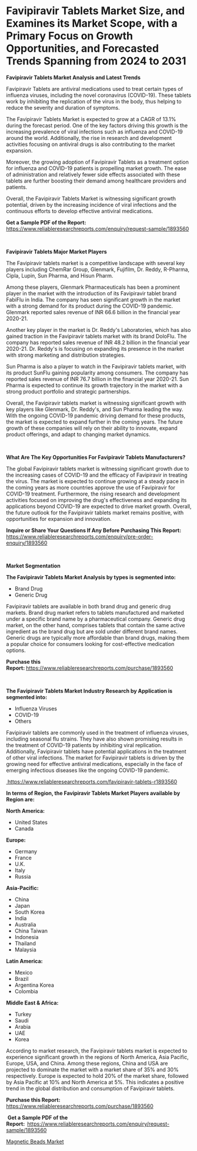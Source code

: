 <p><h1>Favipiravir Tablets Market Size, and Examines its Market Scope, with a Primary Focus on Growth Opportunities, and Forecasted Trends Spanning from 2024 to 2031</h1></p><p><strong>Favipiravir Tablets Market Analysis and Latest Trends</strong></p>
<p><p>Favipiravir Tablets are antiviral medications used to treat certain types of influenza viruses, including the novel coronavirus (COVID-19). These tablets work by inhibiting the replication of the virus in the body, thus helping to reduce the severity and duration of symptoms.</p><p>The Favipiravir Tablets Market is expected to grow at a CAGR of 13.1% during the forecast period. One of the key factors driving this growth is the increasing prevalence of viral infections such as influenza and COVID-19 around the world. Additionally, the rise in research and development activities focusing on antiviral drugs is also contributing to the market expansion.</p><p>Moreover, the growing adoption of Favipiravir Tablets as a treatment option for influenza and COVID-19 patients is propelling market growth. The ease of administration and relatively fewer side effects associated with these tablets are further boosting their demand among healthcare providers and patients.</p><p>Overall, the Favipiravir Tablets Market is witnessing significant growth potential, driven by the increasing incidence of viral infections and the continuous efforts to develop effective antiviral medications.</p></p>
<p><strong>Get a Sample PDF of the Report:&nbsp;</strong> <a href="https://www.reliableresearchreports.com/enquiry/request-sample/1893560">https://www.reliableresearchreports.com/enquiry/request-sample/1893560</a></p>
<p>&nbsp;</p>
<p><strong>Favipiravir Tablets Major Market Players</strong></p>
<p><p>The Favipiravir tablets market is a competitive landscape with several key players including ChemRar Group, Glenmark, Fujifilm, Dr. Reddy, R-Pharma, Cipla, Lupin, Sun Pharma, and Hisun Pharm. </p><p>Among these players, Glenmark Pharmaceuticals has been a prominent player in the market with the introduction of its Favipiravir tablet brand FabiFlu in India. The company has seen significant growth in the market with a strong demand for its product during the COVID-19 pandemic. Glenmark reported sales revenue of INR 66.6 billion in the financial year 2020-21.</p><p>Another key player in the market is Dr. Reddy's Laboratories, which has also gained traction in the Favipiravir tablets market with its brand DoloFlu. The company has reported sales revenue of INR 48.2 billion in the financial year 2020-21. Dr. Reddy's is focusing on expanding its presence in the market with strong marketing and distribution strategies.</p><p>Sun Pharma is also a player to watch in the Favipiravir tablets market, with its product SunFlu gaining popularity among consumers. The company has reported sales revenue of INR 76.7 billion in the financial year 2020-21. Sun Pharma is expected to continue its growth trajectory in the market with a strong product portfolio and strategic partnerships.</p><p>Overall, the Favipiravir tablets market is witnessing significant growth with key players like Glenmark, Dr. Reddy's, and Sun Pharma leading the way. With the ongoing COVID-19 pandemic driving demand for these products, the market is expected to expand further in the coming years. The future growth of these companies will rely on their ability to innovate, expand product offerings, and adapt to changing market dynamics.</p></p>
<p>&nbsp;</p>
<p><strong>What Are The Key Opportunities For Favipiravir Tablets Manufacturers?</strong></p>
<p><p>The global Favipiravir tablets market is witnessing significant growth due to the increasing cases of COVID-19 and the efficacy of Favipiravir in treating the virus. The market is expected to continue growing at a steady pace in the coming years as more countries approve the use of Favipiravir for COVID-19 treatment. Furthermore, the rising research and development activities focused on improving the drug's effectiveness and expanding its applications beyond COVID-19 are expected to drive market growth. Overall, the future outlook for the Favipiravir tablets market remains positive, with opportunities for expansion and innovation.</p></p>
<p><strong>Inquire or Share Your Questions If Any Before Purchasing This Report:</strong> <a href="https://www.reliableresearchreports.com/enquiry/pre-order-enquiry/1893560">https://www.reliableresearchreports.com/enquiry/pre-order-enquiry/1893560</a></p>
<p>&nbsp;</p>
<p><strong>Market Segmentation</strong></p>
<p><strong>The Favipiravir Tablets Market Analysis by types is segmented into:</strong></p>
<p><ul><li>Brand Drug</li><li>Generic Drug</li></ul></p>
<p><p>Favipiravir tablets are available in both brand drug and generic drug markets. Brand drug market refers to tablets manufactured and marketed under a specific brand name by a pharmaceutical company. Generic drug market, on the other hand, comprises tablets that contain the same active ingredient as the brand drug but are sold under different brand names. Generic drugs are typically more affordable than brand drugs, making them a popular choice for consumers looking for cost-effective medication options.</p></p>
<p><strong>Purchase this Report:&nbsp;</strong><a href="https://www.reliableresearchreports.com/purchase/1893560">https://www.reliableresearchreports.com/purchase/1893560</a></p>
<p>&nbsp;</p>
<p><strong>The Favipiravir Tablets Market Industry Research by Application is segmented into:</strong></p>
<p><ul><li>Influenza Viruses</li><li>COVID-19</li><li>Others</li></ul></p>
<p><p>Favipiravir tablets are commonly used in the treatment of influenza viruses, including seasonal flu strains. They have also shown promising results in the treatment of COVID-19 patients by inhibiting viral replication. Additionally, Favipiravir tablets have potential applications in the treatment of other viral infections. The market for Favipiravir tablets is driven by the growing need for effective antiviral medications, especially in the face of emerging infectious diseases like the ongoing COVID-19 pandemic.</p></p>
<p><a href="https://www.reliableresearchreports.com/favipiravir-tablets-r1893560">&nbsp;https://www.reliableresearchreports.com/favipiravir-tablets-r1893560</a></p>
<p><strong>In terms of Region, the Favipiravir Tablets Market Players available by Region are:</strong></p>
<p>
    <p> <strong> North America: </strong>
        <ul>
            <li>United States</li>
            <li>Canada</li>
        </ul>
        </p> 
    <p> <strong> Europe: </strong>
        <ul>
            <li>Germany</li>
            <li>France</li>
            <li>U.K.</li>
            <li>Italy</li>
            <li>Russia</li>
        </ul>
        </p> 
    <p> <strong> Asia-Pacific: </strong>
        <ul>
            <li>China</li>
            <li>Japan</li>
            <li>South Korea</li>
            <li>India</li>
            <li>Australia</li>
            <li>China Taiwan</li>
            <li>Indonesia</li>
            <li>Thailand</li>
            <li>Malaysia</li>
        </ul>
        </p> 
    <p> <strong> Latin America: </strong>
        <ul>
            <li>Mexico</li>
            <li>Brazil</li>
            <li>Argentina Korea</li>
            <li>Colombia</li>
        </ul>
        </p> 
    <p> <strong> Middle East & Africa: </strong>
        <ul>
            <li>Turkey</li>
            <li>Saudi</li>
            <li>Arabia</li>
            <li>UAE</li>
            <li>Korea</li>
        </ul>
    </p>
    </p>
<p><p>According to market research, the Favipiravir tablets market is expected to experience significant growth in the regions of North America, Asia Pacific, Europe, USA, and China. Among these regions, China and USA are projected to dominate the market with a market share of 35% and 30% respectively. Europe is expected to hold 20% of the market share, followed by Asia Pacific at 10% and North America at 5%. This indicates a positive trend in the global distribution and consumption of Favipiravir tablets.</p></p>
<p><strong>Purchase this Report: </strong><a href="https://www.reliableresearchreports.com/purchase/1893560">https://www.reliableresearchreports.com/purchase/1893560</a></p>
<p>&nbsp;<strong>Get a Sample PDF of the Report:&nbsp;&nbsp;</strong><a href="https://www.reliableresearchreports.com/enquiry/request-sample/1893560">https://www.reliableresearchreports.com/enquiry/request-sample/1893560</a></p>
<p><strong></strong></p>
<p><p><a href="https://github.com/RichRobinson5/Market-Research-Report-List-6/blob/main/magnetic-beads-market.md">Magnetic Beads Market</a></p></p>